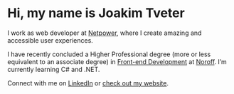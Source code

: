 # Hi, my name is Joakim Tveter

I work as web developer at [Netpower](https://netpower.no), where I create amazing and accessible user experiences.


I have recently concluded a Higher Professional degree (more or less equivalent to an associate degree) in [Front-end Development](https://www.noroff.no/en/studies/vocational-school/front-end-development) at [Noroff](https://www.noroff.no/en/). I’m currently learning C# and .NET.

Connect with me on [LinkedIn](www.linkedin.com/in/joakim-tveter) or [check out my website](https://joakimtveter.no).

